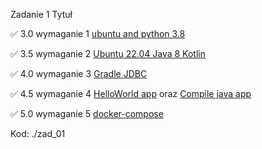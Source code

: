 Zadanie 1 Tytuł

✅ 3.0 wymaganie 1 [ubuntu and python 3.8](https://github.com/tropat/ebiznes/commit/c0780d384166e84f73d62b70ee323a709a3b125b)

✅ 3.5 wymaganie 2 [Ubuntu 22.04 Java 8 Kotlin](https://github.com/tropat/ebiznes/commit/a04517af70397b2874f142bb2c3e8783269d29bf)

✅ 4.0 wymaganie 3 [Gradle JDBC](https://github.com/tropat/ebiznes/commit/399a70fe45468f0432de620d1ed1f99f9326ee22)

✅ 4.5 wymaganie 4 [HelloWorld app](https://github.com/tropat/ebiznes/commit/25e87ea5ac803cadf2833dfcc36e5ab742d51e29) oraz [Compile java app ](https://github.com/tropat/ebiznes/commit/36159123df4e02c9229aa8ac4d4e9f9be45bea1c)

✅ 5.0 wymaganie 5 [docker-compose](https://github.com/tropat/ebiznes/commit/4c000ee966b450528d6e3b07571b8dde0dd45054)

Kod: ./zad_01
